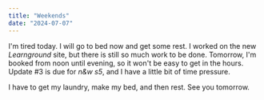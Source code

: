 ```yaml
---
title: "Weekends"
date: "2024-07-07"
---
```


I'm tired today. I will go to bed now and get some rest. I worked on the new _Learnground_ site, but there is still so much work to be done. Tomorrow, I'm booked from noon until evening, so it won't be easy to get in the hours. Update #3 is due for _n&w s5_, and I have a little bit of time pressure.

I have to get my laundry, make my bed, and then rest. See you tomorrow.
